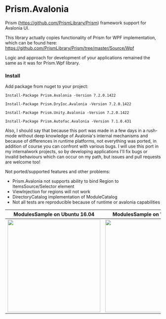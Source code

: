 # Prism.Avalonia
Prism (https://github.com/PrismLibrary/Prism) framework support for Avalonia UI.

This library actually copies functionality of Prism for WPF implementation, which can be found here:
https://github.com/PrismLibrary/Prism/tree/master/Source/Wpf
  
Logic and approach for development of your applications remained the same as it was for Prism.Wpf library. 

### Install
Add package from nuget to your project:

```
Install-Package Prism.Avalonia -Version 7.2.0.1422
```

```
Install-Package Prism.DryIoc.Avalonia -Version 7.2.0.1422
```

```
Install-Package Prism.Unity.Avalonia -Version 7.2.0.1422
```

```
Install-Package Prism.Autofac.Avalonia -Version 7.1.0.431
```

Also, I should say that because this port was made in a few days in a rush-mode without deep knowledge
of Avalonia's internal mechanisms and because of differences in runtime platforms, not everything was 
ported, in addition of course you can confront with various bugs. 
I will use this port in my internalwork projects, so by developing applications I'll fix bugs 
or invalid behaviours which can occur on my path, but issues and pull requests are welcome too!

Not ported/supported features and other problems:
- Prism.Avalonia not supports ability to bind Region to ItemsSource/Selector element
- ViewInjection for regions will not work
- DirectoryCatalog implementation of ModuleCatalog
- Not all tests are reproducible because of runtime or avalonia capabilities

| ModulesSample on Ubuntu 16.04 | ModulesSample on Windows 10 |
|---|---|
| <img width='300' src='https://i.imgur.com/DkwcIkR.png'></a> | <img width='300' src='https://i.imgur.com/IKI87pv.png'></a> |
